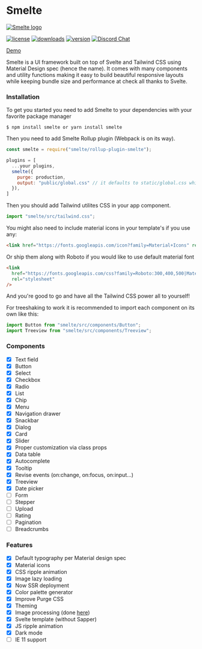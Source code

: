 # Smelte
[![Smelte logo](http://smeltejs.com/logo-192.png)](https://smeltejs.com/)  

[![license](https://img.shields.io/npm/l/smelte.svg)](https://img.shields.io/npm/l/smelte.svg)
[![downloads](https://img.shields.io/npm/dm/smelte.svg)](https://img.shields.io/npm/dm/smelte.svg)
[![version](https://img.shields.io/npm/v/smelte.svg)](https://img.shields.io/npm/v/smelte.svg)
[![Discord Chat](https://img.shields.io/discord/671589733356535818.svg)](https://discord.gg/)  

[Demo](http://smeltejs.com/)

Smelte is a UI framework built on top of Svelte and Tailwind CSS using Material Design spec (hence the name).
It comes with many components and utility functions making it easy to build beautiful responsive layouts while keeping
bundle size and performance at check all thanks to Svelte.

### Installation
To get you started you need to add Smelte to your dependencies with your favorite package manager
```
$ npm install smelte or yarn install smelte
```

Then you need to add Smelte Rollup plugin (Webpack is on its way).
```js
const smelte = require("smelte/rollup-plugin-smelte");

plugins = [
  ...your plugins,
  smelte({
    purge: production,
    output: "public/global.css" // it defaults to static/global.css which is probably what you expect in Sapper
  }),
]
```

Then you should add Tailwind utilites CSS in your app component.
```js
import "smelte/src/tailwind.css";
```

You might also need to include material icons in your template's <head> if you use any:
```html
<link href="https://fonts.googleapis.com/icon?family=Material+Icons" rel="stylesheet">
```

Or ship them along with Roboto if you would like to use default material font
```html
<link
  href="https://fonts.googleapis.com/css?family=Roboto:300,400,500|Material+Icons&display=swap"
  rel="stylesheet"
/>
```

And you're good to go and have all the Tailwind CSS power all to yourself!

For treeshaking to work it is recommended to import each component on its own like this:

```js
import Button from "smelte/src/components/Button";
import Treeview from "smelte/src/components/Treeview";
```

### Components
- [x] Text field
- [x] Button
- [x] Select
- [x] Checkbox
- [x] Radio
- [x] List
- [x] Chip
- [x] Menu
- [x] Navigation drawer
- [x] Snackbar
- [x] Dialog
- [x] Card
- [x] Slider
- [x] Proper customization via class props
- [x] Data table
- [x] Autocomplete
- [x] Tooltip
- [x] Revise events (on:change, on:focus, on:input...)
- [x] Treeview
- [x] Date picker
- [ ] Form
- [ ] Stepper
- [ ] Upload
- [ ] Rating
- [ ] Pagination
- [ ] Breadcrumbs

### Features
- [x] Default typography per Material design spec
- [x] Material icons
- [x] CSS ripple animation
- [x] Image lazy loading
- [x] Now SSR deployment
- [x] Color palette generator
- [x] Improve Purge CSS
- [x] Theming
- [x] Image processing (done [here](https://github.com/matyunya/svelte-image))
- [x] Svelte template (without Sapper)
- [x] JS ripple animation
- [x] Dark mode
- [ ] IE 11 support

